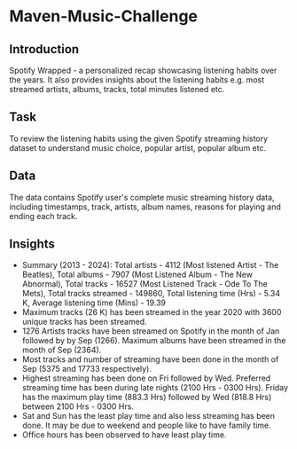 # Maven-Music-Challenge
## Introduction
Spotify Wrapped - a personalized recap showcasing listening habits over the years. It also provides insights about the listening habits e.g. most streamed artists, albums, tracks, total minutes listened etc.
## Task
To review the listening habits using the given Spotify streaming history dataset to understand music choice, popular artist, popular album etc.
## Data
The data contains Spotify user's complete music streaming history data, including timestamps, track, artists, album names, reasons for playing and ending each track.
## Insights
- Summary (2013 - 2024):
  Total artists - 4112 (Most listened Artist - The Beatles), Total albums - 7907 (Most Listened Album - The New Abnormal), Total tracks - 16527 (Most Listened Track - Ode To The Mets), Total tracks streamed - 149860, Total listening time (Hrs) - 5.34 K, Average listening time (Mins) - 19.39
- Maximum tracks (26 K) has been streamed in the year 2020 with 3600 unique tracks has been streamed.
- 1276 Artists tracks have been streamed on Spotify in the month of Jan followed by by Sep (1266). Maximum albums have been streamed in the month of Sep (2364).
- Most tracks and number of streaming have been done in the month of Sep (5375 and 17733 respectively).
- Highest streaming has been done on Fri followed by Wed. Preferred streaming time has been during late nights (2100 Hrs - 0300 Hrs). Friday has the maximum play time (883.3 Hrs) followed by Wed (818.8 Hrs) between 2100 Hrs - 0300 Hrs.
- Sat and Sun has the least play time and also less streaming has been done. It may be due to weekend and people like to have family time.
- Office hours has been observed to have least play time.
